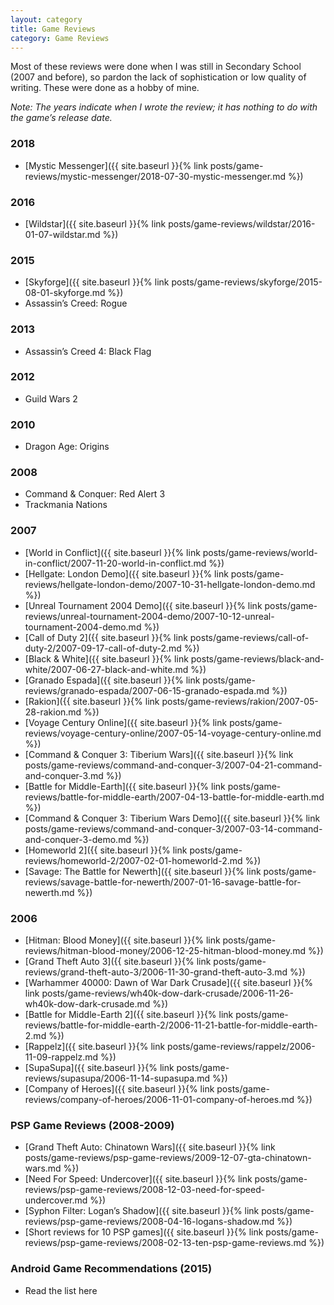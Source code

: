 ```yaml
---
layout: category
title: Game Reviews
category: Game Reviews
---
```


Most of these reviews were done when I was still in Secondary School (2007 and before), so pardon the lack of sophistication or low quality of writing. These were done as a hobby of mine.

*Note: The years indicate when I wrote the review; it has nothing to do with the game’s release date.*

### 2018
- [Mystic Messenger]({{ site.baseurl }}{% link posts/game-reviews/mystic-messenger/2018-07-30-mystic-messenger.md %})

### 2016
- [Wildstar]({{ site.baseurl }}{% link posts/game-reviews/wildstar/2016-01-07-wildstar.md %})

### 2015
- [Skyforge]({{ site.baseurl }}{% link posts/game-reviews/skyforge/2015-08-01-skyforge.md %})
- Assassin’s Creed: Rogue

### 2013
- Assassin’s Creed 4: Black Flag

### 2012
- Guild Wars 2

### 2010
- Dragon Age: Origins

### 2008
- Command & Conquer: Red Alert 3
- Trackmania Nations

### 2007
- [World in Conflict]({{ site.baseurl }}{% link posts/game-reviews/world-in-conflict/2007-11-20-world-in-conflict.md %})
- [Hellgate: London Demo]({{ site.baseurl }}{% link posts/game-reviews/hellgate-london-demo/2007-10-31-hellgate-london-demo.md %})
- [Unreal Tournament 2004 Demo]({{ site.baseurl }}{% link posts/game-reviews/unreal-tournament-2004-demo/2007-10-12-unreal-tournament-2004-demo.md %})
- [Call of Duty 2]({{ site.baseurl }}{% link posts/game-reviews/call-of-duty-2/2007-09-17-call-of-duty-2.md %})
- [Black & White]({{ site.baseurl }}{% link posts/game-reviews/black-and-white/2007-06-27-black-and-white.md %})
- [Granado Espada]({{ site.baseurl }}{% link posts/game-reviews/granado-espada/2007-06-15-granado-espada.md %})
- [Rakion]({{ site.baseurl }}{% link posts/game-reviews/rakion/2007-05-28-rakion.md %})
- [Voyage Century Online]({{ site.baseurl }}{% link posts/game-reviews/voyage-century-online/2007-05-14-voyage-century-online.md %})
- [Command & Conquer 3: Tiberium Wars]({{ site.baseurl }}{% link posts/game-reviews/command-and-conquer-3/2007-04-21-command-and-conquer-3.md %})
- [Battle for Middle-Earth]({{ site.baseurl }}{% link posts/game-reviews/battle-for-middle-earth/2007-04-13-battle-for-middle-earth.md %})
- [Command & Conquer 3: Tiberium Wars Demo]({{ site.baseurl }}{% link posts/game-reviews/command-and-conquer-3/2007-03-14-command-and-conquer-3-demo.md %})
- [Homeworld 2]({{ site.baseurl }}{% link posts/game-reviews/homeworld-2/2007-02-01-homeworld-2.md %})
- [Savage: The Battle for Newerth]({{ site.baseurl }}{% link posts/game-reviews/savage-battle-for-newerth/2007-01-16-savage-battle-for-newerth.md %})

### 2006
- [Hitman: Blood Money]({{ site.baseurl }}{% link posts/game-reviews/hitman-blood-money/2006-12-25-hitman-blood-money.md %})
- [Grand Theft Auto 3]({{ site.baseurl }}{% link posts/game-reviews/grand-theft-auto-3/2006-11-30-grand-theft-auto-3.md %})
- [Warhammer 40000: Dawn of War Dark Crusade]({{ site.baseurl }}{% link posts/game-reviews/wh40k-dow-dark-crusade/2006-11-26-wh40k-dow-dark-crusade.md %})
- [Battle for Middle-Earth 2]({{ site.baseurl }}{% link posts/game-reviews/battle-for-middle-earth-2/2006-11-21-battle-for-middle-earth-2.md %})
- [Rappelz]({{ site.baseurl }}{% link posts/game-reviews/rappelz/2006-11-09-rappelz.md %})
- [SupaSupa]({{ site.baseurl }}{% link posts/game-reviews/supasupa/2006-11-14-supasupa.md %})
- [Company of Heroes]({{ site.baseurl }}{% link posts/game-reviews/company-of-heroes/2006-11-01-company-of-heroes.md %})

### PSP Game Reviews (2008-2009)
- [Grand Theft Auto: Chinatown Wars]({{ site.baseurl }}{% link posts/game-reviews/psp-game-reviews/2009-12-07-gta-chinatown-wars.md %})
- [Need For Speed: Undercover]({{ site.baseurl }}{% link posts/game-reviews/psp-game-reviews/2008-12-03-need-for-speed-undercover.md %})
- [Syphon Filter: Logan’s Shadow]({{ site.baseurl }}{% link posts/game-reviews/psp-game-reviews/2008-04-16-logans-shadow.md %})
- [Short reviews for 10 PSP games]({{ site.baseurl }}{% link posts/game-reviews/psp-game-reviews/2008-02-13-ten-psp-game-reviews.md %})

### Android Game Recommendations (2015)
- Read the list here
